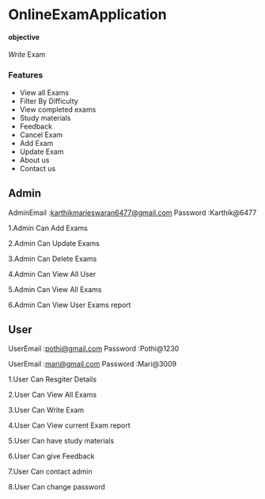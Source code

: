 # OnlineExamApplication

#### objective
*Write*   Exam

### Features

* View all Exams
* Filter By Difficulty
* View completed exams
* Study materials
* Feedback
* Cancel Exam
* Add Exam
* Update Exam
* About us
* Contact us


## Admin

AdminEmail :karthikmarieswaran6477@gmail.com
Password   :Karthik@6477

1.Admin Can Add Exams

2.Admin Can Update Exams

3.Admin Can Delete Exams

4.Admin Can View All User

5.Admin Can View All Exams

6.Admin Can View User Exams report



## User

UserEmail :pothi@gmail.com
Password  :Pothi@1230

UserEmail :mari@gmail.com
Password  :Mari@3009

1.User Can Resgiter Details

2.User Can View All Exams

3.User Can Write Exam

4.User Can View current Exam report

5.User Can have study materials

6.User Can give Feedback

7.User Can contact admin

8.User Can change password